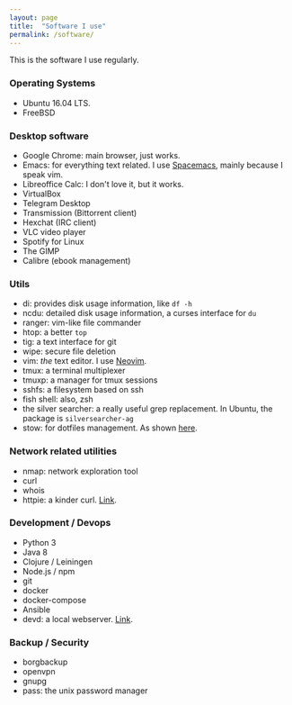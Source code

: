 ```yaml
---
layout: page
title:  "Software I use"
permalink: /software/
---
```

This is the software I use regularly.

### Operating Systems
  * Ubuntu 16.04 LTS.
  * FreeBSD

### Desktop software
  * Google Chrome: main browser, just works.
  * Emacs: for everything text related. I use [Spacemacs](http://spacemacs.org/), mainly because I speak vim.
  * Libreoffice Calc: I don't love it, but it works.
  * VirtualBox
  * Telegram Desktop
  * Transmission (Bittorrent client)
  * Hexchat (IRC client)
  * VLC video player
  * Spotify for Linux
  * The GIMP
  * Calibre (ebook management)

### Utils
  * di: provides disk usage information, like ```df -h```
  * ncdu: detailed disk usage information, a curses interface for ```du```
  * ranger: vim-like file commander
  * htop: a better ```top```
  * tig: a text interface for git
  * wipe: secure file deletion
  * vim: *the* text editor. I use [Neovim](https://neovim.io/).
  * tmux: a terminal multiplexer
  * tmuxp: a manager for tmux sessions
  * sshfs: a filesystem based on ssh
  * fish shell: also, zsh
  * the silver searcher: a really useful grep replacement. In Ubuntu, the package is ```silversearcher-ag```
  * stow: for dotfiles management. As shown [here](http://brandon.invergo.net/news/2012-05-26-using-gnu-stow-to-manage-your-dotfiles.html).

### Network related utilities
  * nmap: network exploration tool
  * curl 
  * whois
  * httpie: a kinder curl. [Link](https://httpie.org/).

### Development / Devops
  * Python 3
  * Java 8
  * Clojure / Leiningen
  * Node.js / npm
  * git
  * docker
  * docker-compose
  * Ansible
  * devd: a local webserver. [Link](https://github.com/cortesi/devd).

### Backup / Security
  * borgbackup
  * openvpn
  * gnupg
  * pass: the unix password manager
